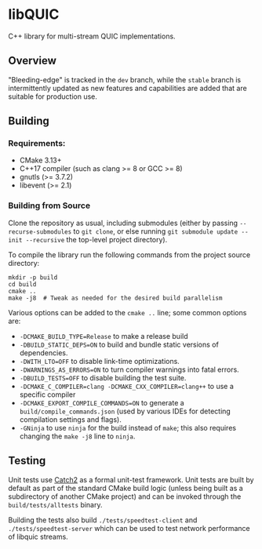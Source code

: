 # libQUIC

C++ library for multi-stream QUIC implementations.

## Overview

"Bleeding-edge" is tracked in the `dev` branch, while the `stable` branch is intermittently updated
as new features and capabilities are added that are suitable for production use.

## Building

### Requirements:

- CMake 3.13+
- C++17 compiler (such as clang >= 8 or GCC >= 8)
- gnutls (>= 3.7.2)
- libevent (>= 2.1)


### Building from Source

Clone the repository as usual, including submodules (either by passing `--recurse-submodules` to
`git clone`, or else running `git submodule update --init --recursive` the top-level project
directory).

To compile the library run the following commands from the project source directory:

```
mkdir -p build
cd build
cmake ..
make -j8  # Tweak as needed for the desired build parallelism
```

Various options can be added to the `cmake ..` line; some common options are:
- `-DCMAKE_BUILD_TYPE=Release` to make a release build
- `-DBUILD_STATIC_DEPS=ON` to build and bundle static versions of dependencies.
- `-DWITH_LTO=OFF` to disable link-time optimizations.
- `-DWARNINGS_AS_ERRORS=ON` to turn compiler warnings into fatal errors.
- `-DBUILD_TESTS=OFF` to disable building the test suite.
- `-DCMAKE_C_COMPILER=clang -DCMAKE_CXX_COMPILER=clang++` to use a specific compiler
- `-DCMAKE_EXPORT_COMPILE_COMMANDS=ON` to generate a `build/compile_commands.json` (used by various
  IDEs for detecting compilation settings and flags).
- `-GNinja` to use `ninja` for the build instead of `make`; this also requires changing the `make
  -j8` line to `ninja`.

## Testing

Unit tests use [Catch2](https://github.com/catchorg/Catch2) as a formal unit-test framework. Unit
tests are built by default as part of the standard CMake build logic (unless being built as a
subdirectory of another CMake project) and can be invoked through the `build/tests/alltests` binary.

Building the tests also build `./tests/speedtest-client` and `./tests/speedtest-server` which can be
used to test network performance of libquic streams.
